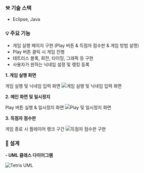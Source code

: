 ### ⚒️ 기술 스택
- Eclipse, Java

### 💡 주요 기능 

<div>
 
- 게임 실행 페이지 구현 (Play 버튼 & 득점자 점수판 & 게임 방법 설명)
- Play 버튼 클릭 시 게임 진행
- 테트리스 블록, 회전, 타이밍, 그래픽 등 구현
- 사용자가 원하는 닉네임 설정 및 랭킹 등록

</div>


 **1. 게임 실행 화면**  
 
게임 실행 및 닉네임 입력 화면
 ![게임 실행 및 닉네임 입력 화면](https://github.com/user-attachments/assets/61d6bfb3-5c44-40da-9802-93b959d74792)

 
 **2. 메인 화면 및 일시정지**  

 Play 버튼 실행 & 일시정지 화면
 ![Play 및 일시정지 화면](https://github.com/user-attachments/assets/de2a9c76-22fd-4ef0-92ba-53e1acb8903f)

 

 **3. 득점자 점수판**  

게임 종료 시 플레이어 랭크 구간
![득점자 점수판 구현](https://github.com/user-attachments/assets/92b75822-7494-4810-a4ba-44ca5eb658ed)



### 📍 설계

**- UML 클래스 다이어그램**

![Tetris UML](https://github.com/user-attachments/assets/039c8d2a-4a54-4a3b-b88b-3915080049c9)


